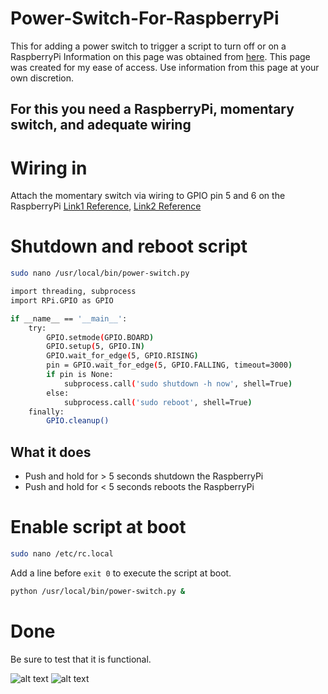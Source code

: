# Power-Switch-For-RaspberryPi
This for adding a power switch to trigger a script to turn off or on a RaspberryPi
Information on this page was obtained from [here](https://scribles.net/adding-power-switch-on-raspberry-pi).
This page was created for my ease of access.  Use information from this page at your own discretion.   
  
## For this you need a RaspberryPi, momentary switch, and adequate wiring

# Wiring in
Attach the momentary switch via wiring to GPIO pin 5 and 6 on the RaspberryPi
[Link1 Reference](https://pinout.xyz/#), [Link2 Reference](https://pimylifeup.com/raspberry-pi-pinout/)

# Shutdown and reboot script
````bash
sudo nano /usr/local/bin/power-switch.py
````
````bash
import threading, subprocess
import RPi.GPIO as GPIO

if __name__ == '__main__':
    try:
        GPIO.setmode(GPIO.BOARD)
        GPIO.setup(5, GPIO.IN)
        GPIO.wait_for_edge(5, GPIO.RISING)
        pin = GPIO.wait_for_edge(5, GPIO.FALLING, timeout=3000)
        if pin is None:
            subprocess.call('sudo shutdown -h now', shell=True)
        else:
            subprocess.call('sudo reboot', shell=True)
    finally:
        GPIO.cleanup()
````
## What it does
<ul>
  <li>Push and hold for > 5 seconds shutdown the RaspberryPi</li>
  <li>Push and hold for < 5 seconds reboots the RaspberryPi</li>
</ul>

# Enable script at boot
````bash
sudo nano /etc/rc.local
````

Add a line before ````exit 0```` to execute the script at boot.

````bash
python /usr/local/bin/power-switch.py &
`````

# Done
Be sure to test that it is functional. 


![alt text](https://scribles.net/wp-content/uploads/2017/12/power-switch-768x338.png "Logo Title Text 1")
![alt text](https://i.postimg.cc/vHNB4pYG/1.jpg "Logo Title Text 1")
